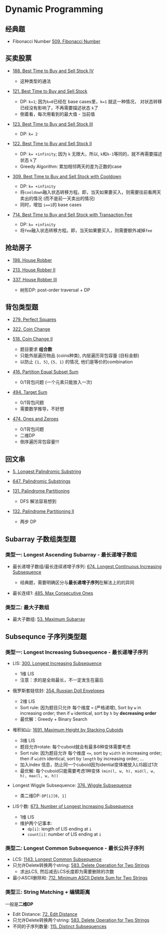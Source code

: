 # Dynamic Programming

## 经典题

* Fibonacci Number [509. Fibonacci Number](https://leetcode.com/problems/fibonacci-number/)

## 买卖股票

* [188. Best Time to Buy and Sell Stock IV](https://leetcode.com/problems/best-time-to-buy-and-sell-stock-iv/)
    * 这种类型的通法

* [121. Best Time to Buy and Sell Stock](https://leetcode.com/problems/best-time-to-buy-and-sell-stock/)
    * DP: `k=1`; 因为`k=0`已经在 base cases里，`k=1` 就这一种情况， 对状态转移已经没有影响了，不再需要描述状态 `k`了
    * 倒着看，每次用看到的最大值 - 当前值

* [123. Best Time to Buy and Sell Stock III](https://leetcode.com/problems/best-time-to-buy-and-sell-stock-iii/)
    * DP: `k= 2`
    
* [122. Best Time to Buy and Sell Stock II](https://leetcode.com/problems/best-time-to-buy-and-sell-stock-ii/)
    * DP: `k= +infinity`; 因为 `k` 无限大，所以, `k`和`k-1`等同的，就不再需要描述状态 `k`了
    * Greedy Algorithm: 累加相邻两天的差为正数的case

* [309. Best Time to Buy and Sell Stock with Cooldown](https://leetcode.com/problems/best-time-to-buy-and-sell-stock-with-cooldown/)
    * DP: `k= +infinity`
    * 将`cooldown`融入状态转移方程。即，当天如果要买入，则需要往前看两天卖出的情况 (而不是前一天卖出的情况)
    * 同时，增加 `i==1`的 base cases

* [714. Best Time to Buy and Sell Stock with Transaction Fee](https://leetcode.com/problems/best-time-to-buy-and-sell-stock-with-transaction-fee/)
    * DP: `k= +infinity`
    * 将`fee`融入状态转移方程。即，当天如果要买入，则需要额外减掉`fee`

## 抢劫房子
* [198. House Robber](https://leetcode.com/problems/house-robber/)

* [213. House Robber II](https://leetcode.com/problems/house-robber-ii/)

* [337. House Robber III](https://leetcode.com/problems/house-robber-iii/)
    * 树形DP: post-order traversal + DP

## 背包类型题
* [279. Perfect Squares](https://leetcode.com/problems/perfect-squares/)

* [322. Coin Change](https://leetcode.com/problems/coin-change/)

* [518. Coin Change II](https://leetcode.com/problems/coin-change-ii/)
    * 题目要求 **组合数**
    * 只能外层遍历物品 (coins种类), 内层遍历背包容量 (目标金额)
    * 以防止 `{1, 5}`, `{5, 1}` 的情况, 他们是等价的combination

* [416. Partition Equal Subset Sum](https://leetcode.com/problems/partition-equal-subset-sum/)
    * 0/1背包问题 (一个元素只能放入一次)

* [494. Target Sum](https://leetcode.com/problems/target-sum/)
    * 0/1背包问题
    * 需要数学推导，不好想

* [474. Ones and Zeroes](https://leetcode.com/problems/ones-and-zeroes/)
    * 0/1背包问题
    * 二维DP
    * 倒序遍历背包容量!!!

## 回文串

* [5. Longest Palindromic Substring](https://leetcode.com/problems/longest-palindromic-substring/)

* [647. Palindromic Substrings](https://leetcode.com/problems/palindromic-substrings/)

* [131. Palindrome Partitioning](https://leetcode.com/problems/palindrome-partitioning/)
    * DFS 解法容易想到

* [132. Palindrome Partitioning II](https://leetcode.com/problems/palindrome-partitioning-ii/)
    * 两步 DP

## Subarray 子数组类型题

### 类型一: Longest Ascending Subarray - 最长递增子数组

* 最长递增子数组/最长连续递增子序列: [674. Longest Continuous Increasing Subsequence](https://leetcode.com/problems/longest-continuous-increasing-subsequence/)
    * 经典题，需要明确区分与**最长递增子序列**在解法上的的异同

* 最长连续1: [485. Max Consecutive Ones](https://leetcode.com/problems/max-consecutive-ones/)

### 类型二: 最大子数组
* 最大子数组: [53. Maximum Subarray](https://leetcode.com/problems/maximum-subarray/)

## Subsequnce 子序列类型题

### 类型一: Longest Increasing Subsequence - 最长递增子序列
* LIS: [300. Longest Increasing Subsequence](https://leetcode.com/problems/longest-increasing-subsequence/)
    * 1维 LIS
    * 注意：求的是全局最长，不一定发生在最后

* 俄罗斯套娃信封: [354. Russian Doll Envelopes](https://leetcode.com/problems/russian-doll-envelopes/)
    * 2维 LIS
    * Sort rule: 因为题目只允许 每个维度 `<` (严格递增), Sort by `w` in increasing order; then if `w` identical, sort by `h` by **decreasing order**
    * 最优解：Greedy + Binary Search

* 堆积如山: [1691. Maximum Height by Stacking Cuboids](https://leetcode.com/problems/maximum-height-by-stacking-cuboids/)
    * 3维 LIS
    * 题目允许rotate: 每个cuboid就会有最多6种变体需要考虑
    * Sort rule: 因为题目允许 每个维度 `<=`, sort by `width` in increasing order; then if `width` identical, sort by `length` by increasing order; ...
    * 加入index 信息，防止同一个cuboid因为idential变体被放入LIS超过1次
    * 最优解: 每个cuboid只能需要考虑1种变体 `(min(l, w, h), mid(l, w, h), max(l, w, h))`

* Longest Wiggle Subsequence: [376. Wiggle Subsequence](https://leetcode.com/problems/wiggle-subsequence/)
    * 类二维DP: `DP[i][0, 1]`

* LIS个数: [673. Number of Longest Increasing Subsequence](https://leetcode.com/problems/number-of-longest-increasing-subsequence/)
    * 1维 LIS
    * 维护两个记事本:
        * `dp[i]`: length of LIS ending at `i`
        * `count[i]`: number of LIS ending at `i`

### 类型二: Longest Common Subsequence - 最长公共子序列
* LCS: [1143. Longest Common Subsequence](https://leetcode.com/problems/longest-common-subsequence/)
* 只允许Delete转换两个string: [583. Delete Operation for Two Strings](https://leetcode.com/problems/delete-operation-for-two-strings/)
    * 求出LCS, 然后减去LCS长度即为需要删除的次数
* 最小ASCII删除和: [712. Minimum ASCII Delete Sum for Two Strings](https://leetcode.com/problems/minimum-ascii-delete-sum-for-two-strings/)

### 类型三: String Matching + 编辑距离

一般是**二维DP**

* Edit Distance: [72. Edit Distance](https://leetcode.com/problems/edit-distance/)
* 只允许Delete转换两个string: [583. Delete Operation for Two Strings](https://leetcode.com/problems/delete-operation-for-two-strings/)
* 不同的子序列数量: [115. Distinct Subsequences](https://leetcode.com/problems/distinct-subsequences/)
